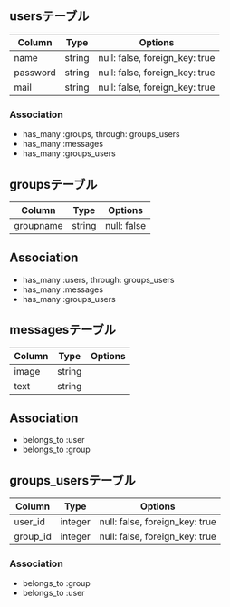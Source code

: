 
## usersテーブル

|Column|Type|Options|
|------|----|-------|
|name|string|null: false, foreign_key: true|
|password|string|null: false, foreign_key: true|
|mail|string|null: false, foreign_key: true|

### Association
- has_many :groups, through: groups_users
- has_many :messages
- has_many :groups_users


## groupsテーブル

|Column|Type|Options|
|------|----|-------|
|groupname|string|null: false|

## Association
- has_many :users, through: groups_users
- has_many :messages
- has_many :groups_users


## messagesテーブル

|Column|Type|Options|
|------|----|-------|
|image|string| |
|text|string| |

## Association
- belongs_to :user
- belongs_to :group


## groups_usersテーブル

|Column|Type|Options|
|------|----|-------|
|user_id|integer|null: false, foreign_key: true|
|group_id|integer|null: false, foreign_key: true|

### Association
- belongs_to :group
- belongs_to :user